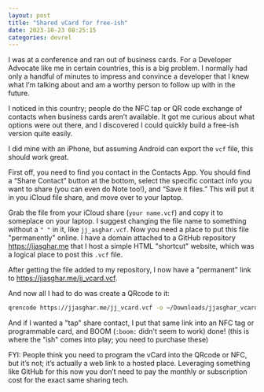 ```yaml
---
layout: post
title: "Shared vCard for free-ish"
date: 2023-10-23 08:25:15
categories: devrel
---
```


I was at a conference and ran out of business cards. For a Developer Advocate
like me in certain countries, this is a big problem. I normally had only a
handful of minutes to impress and convince a developer that I knew what
I’m talking about and am a worthy person to follow up with in the future.

I noticed in this country; people do the NFC tap or QR code exchange of
contacts when business cards aren’t available. It got me curious about
what options were out there, and I discovered I could quickly build
a free-ish version quite easily.

I did mine with an iPhone, but assuming Android can export the `vcf`
file, this should work great.

First off, you need to find you contact in the Contacts App. You should
find a “Share Contact” button at the bottom, select the specific contact
info you want to share (you can even do Note too!), and “Save it files.”
This will put it in you iCloud file share, and move over to your laptop.

Grab the file from your iCloud share (`your name.vcf`) and copy it to
someplace on your laptop. I suggest changing the file name to something
without a `" "` in it, like `jj_asghar.vcf`.  Now you need a place to put
this file "permanently" online. I have a domain attached to a GitHub
repository <https://jjasghar.me> that I host a simple HTML "shortcut"
website, which was a logical place to post this `.vcf` file.

After getting the file added to my repository, I now have a "permanent"
link to <https://jjasghar.me/jj_vcard.vcf>.

And now all I had to do was create a QRcode to it:

```bash
qrencode https://jjasghar.me/jj_vcard.vcf -o ~/Downloads/jjasghar_vcard_github.png
```

And if I wanted a "tap" share contact, I put that same link into an NFC tag or programmable
card, and BOOM (`:boom:` didn't seem to work) done! (this is where the "ish" comes into play; you need to purchase
these)

FYI: People think you need to program the vCard into the QRcode or NFC, but it’s not; it’s actually a web link to a hosted place. Leveraging something like GitHub for this
now you don’t need to pay the monthly or subscription cost for the exact same sharing tech.
